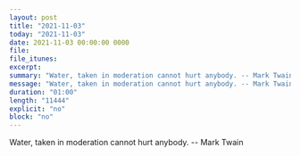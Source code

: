 ```yaml
---
layout: post
title: "2021-11-03"
today: "2021-11-03"
date: 2021-11-03 00:00:00 0000
file:
file_itunes:
excerpt:
summary: "Water, taken in moderation cannot hurt anybody. -- Mark Twain"
message: "Water, taken in moderation cannot hurt anybody. -- Mark Twain"
duration: "01:00"
length: "11444"
explicit: "no"
block: "no"
---
```

Water, taken in moderation cannot hurt anybody. -- Mark Twain

